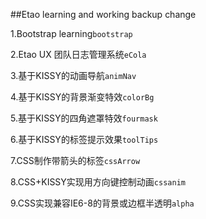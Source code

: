 ﻿##Etao learning and working backup change

1.Bootstrap learning`bootstrap`

2.Etao UX 团队日志管理系统`eCola`

3.基于KISSY的动画导航`animNav`

4.基于KISSY的背景渐变特效`colorBg`

5.基于KISSY的四角遮罩特效`fourmask`

6.基于KISSY的标签提示效果`toolTips`

7.CSS制作带箭头的标签`cssArrow`

8.CSS+KISSY实现用方向键控制动画`cssanim`

9.CSS实现兼容IE6-8的背景或边框半透明`alpha`
